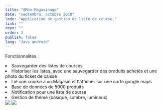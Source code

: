 ```yaml
---
title: "@Mon-Magasinage"
date: "septembre, octobre 2018"
lede: "Application de gestion de liste de course."
link: ""
repo: ""
order: 3
publish: false
lang: "Java android"
---
```


Fonctionnalités : 
  <li>Sauvegarder des listes de courses</li>
  <li>Historiser les listes, avec une sauvegarder des produits achetés et une photo du ticket de caisse</li>
  <li>Lié une course à un Magasin et l'afficher sur une carte google maps</li>
  <li>Base de données de 5000 produits</li>   
  <li>Notification pour une liste de course</li>
  <li>Gestion de théme (basique, sombre, lumineux)</li>

<div class="blog-inset">
  <hidden>
    <img src='projet8.png' />
    <img src='projet8.png' />
  </hidden>
  <zoom-image src='projet8.png' zoomSrc='projet8.png' ></zoom-image>
</div>
